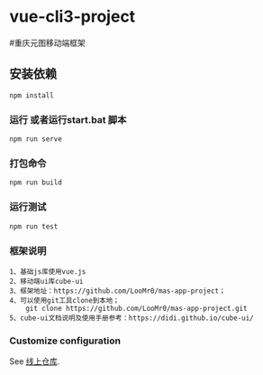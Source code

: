 # vue-cli3-project 
#重庆元图移动端框架

## 安装依赖
```
npm install
```

### 运行  或者运行start.bat 脚本
```
npm run serve
```

### 打包命令
```
npm run build
```

### 运行测试
```
npm run test
```
### 框架说明
```
1、基础js库使用vue.js
2、移动端ui库cube-ui
3、框架地址：https://github.com/LooMr0/mas-app-project；
4、可以使用git工具clone到本地；
	git clone https://github.com/LooMr0/mas-app-project.git
5、cube-ui文档说明及使用手册参考：https://didi.github.io/cube-ui/

```
### Customize configuration
See [线上仓库](https://github.com/LooMr0/mas-app-project).
